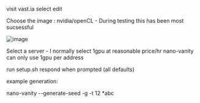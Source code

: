 visit vast.ia
select edit

Choose the image :  nvidia/openCL - During testing this has been most sucsessful


![image](https://user-images.githubusercontent.com/50946350/113012957-27cdd700-9173-11eb-9150-d19ea161d1ca.png)





Select a server - I normally select 1gpu at reasonable price/hr
nano-vanity can only use 1gpu per address

run setup.sh
respond when prompted (all defaults)


example generation: 

nano-vanity --generate-seed -g -t 12 *abc

